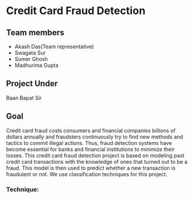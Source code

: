# Credit Card Fraud Detection




## Team members
* Akash Das(Team representative)
* Swagata Sur 
* Sumer Ghosh
* Madhurima Gupta

## Project Under
 Baan Bapat Sir

## Goal
 Credit card fraud costs consumers and financial companies billions of dollars annually and fraudsters continuously try to find new methods and tactics to commit illegal actions. Thus, fraud detection systems have become essential for banks and financial institutions to minimize their losses. This credit card fraud detection project is based on modeling past credit card transactions with the knowledge of ones that turned out to be a fraud. This model is then used to predict whether a new transaction is fraudulent or not. We use  classification techniques for this project.
### Technique: 
 
